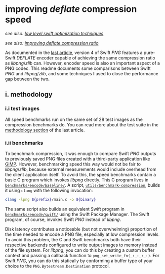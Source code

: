 # improving *deflate* compression speed

*see also:* [*low level swift optimization techniques*](low-level-swift-optimization.md)

*see also:* [*improving *deflate* compression ratio*](improving-deflate-compression-ratio.md)

As documented in the [last article](improving-deflate-compression-ratio.md), version 4 of Swift *PNG* features a pure-Swift *DEFLATE* encoder capable of achieving the same compression ratio as *libpng*/*zlib* can. However, encoder speed is also an important aspect of a PNG codec. This readme documents some comparisons between Swift *PNG* and *libpng*/*zlib*, and some techniques I used to close the performance gap between the two.

## i. methodology

### i.i test images 

All speed benchmarks run on the same set of 28 test images as the compression benchmarks do. You can read more about the test suite in the [methodology section](improving-deflate-compression-ratio.md#i-methodology) of the last article.

### i.ii benchmarks 

To benchmark compression, it was enough to compare Swift *PNG* outputs to previously saved PNG files created with a third-party application like [GIMP](https://www.gimp.org/). However, benchmarking speed this way would not be fair to *libpng*/*zlib*, because external measurements would include overhead from the client application itself. To avoid this, the speed benchmarks contain a basic C program which invokes *libpng* directly. This C program lives in [`benchmarks/encode/baseline/`](../benchmarks/encode/baseline). A script, [`utils/benchmark-compression`](../utils/benchmark-compression), builds it using `clang` with the following invocation:

```bash 
clang -lpng ${prefix}/main.c -o ${binary}
```

The same script also builds an equivalent Swift program in [`benchmarks/encode/swift/`](../benchmarks/encode/swift) using the Swift Package Manager. The Swift program, of course, invokes Swift *PNG* instead of *libpng*.

Disk latency contributes a noticeable (but not overwhelming) proportion of the time needed to encode a PNG file, especially at low compression levels. To avoid this problem, the C and Swift benchmarks both have their respective backends configured to write output images to memory instead of the file system. For *libpng*, you can do this by creating a custom buffer context and passing a callback function to `png_set_write_fn(_:_:_:_:)`. For Swift *PNG*, you can do this statically by conforming a buffer type of your choice to the `PNG.Bytestream.Destination` protocol.
